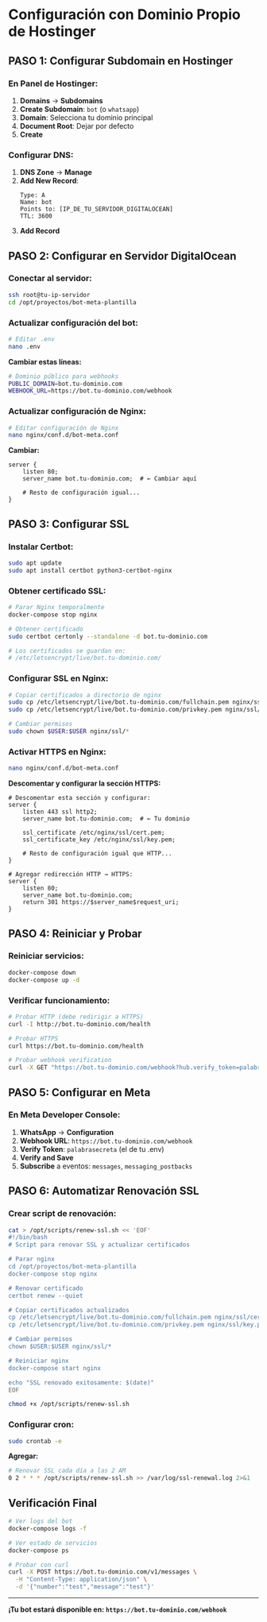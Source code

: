 # Configuración con Dominio Propio de Hostinger

## PASO 1: Configurar Subdomain en Hostinger

### En Panel de Hostinger:
1. **Domains** → **Subdomains**
2. **Create Subdomain**: `bot` (o `whatsapp`)
3. **Domain**: Selecciona tu dominio principal
4. **Document Root**: Dejar por defecto
5. **Create**

### Configurar DNS:
1. **DNS Zone** → **Manage**
2. **Add New Record**:
   ```
   Type: A
   Name: bot
   Points to: [IP_DE_TU_SERVIDOR_DIGITALOCEAN]
   TTL: 3600
   ```
3. **Add Record**

## PASO 2: Configurar en Servidor DigitalOcean

### Conectar al servidor:
```bash
ssh root@tu-ip-servidor
cd /opt/proyectos/bot-meta-plantilla
```

### Actualizar configuración del bot:
```bash
# Editar .env
nano .env
```

**Cambiar estas líneas:**
```bash
# Dominio público para webhooks
PUBLIC_DOMAIN=bot.tu-dominio.com
WEBHOOK_URL=https://bot.tu-dominio.com/webhook
```

### Actualizar configuración de Nginx:
```bash
# Editar configuración de Nginx
nano nginx/conf.d/bot-meta.conf
```

**Cambiar:**
```nginx
server {
    listen 80;
    server_name bot.tu-dominio.com;  # ← Cambiar aquí
    
    # Resto de configuración igual...
}
```

## PASO 3: Configurar SSL

### Instalar Certbot:
```bash
sudo apt update
sudo apt install certbot python3-certbot-nginx
```

### Obtener certificado SSL:
```bash
# Parar Nginx temporalmente
docker-compose stop nginx

# Obtener certificado
sudo certbot certonly --standalone -d bot.tu-dominio.com

# Los certificados se guardan en:
# /etc/letsencrypt/live/bot.tu-dominio.com/
```

### Configurar SSL en Nginx:
```bash
# Copiar certificados a directorio de nginx
sudo cp /etc/letsencrypt/live/bot.tu-dominio.com/fullchain.pem nginx/ssl/cert.pem
sudo cp /etc/letsencrypt/live/bot.tu-dominio.com/privkey.pem nginx/ssl/key.pem

# Cambiar permisos
sudo chown $USER:$USER nginx/ssl/*
```

### Activar HTTPS en Nginx:
```bash
nano nginx/conf.d/bot-meta.conf
```

**Descomentar y configurar la sección HTTPS:**
```nginx
# Descomentar esta sección y configurar:
server {
    listen 443 ssl http2;
    server_name bot.tu-dominio.com;  # ← Tu dominio
    
    ssl_certificate /etc/nginx/ssl/cert.pem;
    ssl_certificate_key /etc/nginx/ssl/key.pem;
    
    # Resto de configuración igual que HTTP...
}

# Agregar redirección HTTP → HTTPS:
server {
    listen 80;
    server_name bot.tu-dominio.com;
    return 301 https://$server_name$request_uri;
}
```

## PASO 4: Reiniciar y Probar

### Reiniciar servicios:
```bash
docker-compose down
docker-compose up -d
```

### Verificar funcionamiento:
```bash
# Probar HTTP (debe redirigir a HTTPS)
curl -I http://bot.tu-dominio.com/health

# Probar HTTPS
curl https://bot.tu-dominio.com/health

# Probar webhook verification
curl -X GET "https://bot.tu-dominio.com/webhook?hub.verify_token=palabrasecreta&hub.challenge=test&hub.mode=subscribe"
```

## PASO 5: Configurar en Meta

### En Meta Developer Console:
1. **WhatsApp** → **Configuration**
2. **Webhook URL**: `https://bot.tu-dominio.com/webhook`
3. **Verify Token**: `palabrasecreta` (el de tu .env)
4. **Verify and Save**
5. **Subscribe** a eventos: `messages`, `messaging_postbacks`

## PASO 6: Automatizar Renovación SSL

### Crear script de renovación:
```bash
cat > /opt/scripts/renew-ssl.sh << 'EOF'
#!/bin/bash
# Script para renovar SSL y actualizar certificados

# Parar nginx
cd /opt/proyectos/bot-meta-plantilla
docker-compose stop nginx

# Renovar certificado
certbot renew --quiet

# Copiar certificados actualizados
cp /etc/letsencrypt/live/bot.tu-dominio.com/fullchain.pem nginx/ssl/cert.pem
cp /etc/letsencrypt/live/bot.tu-dominio.com/privkey.pem nginx/ssl/key.pem

# Cambiar permisos
chown $USER:$USER nginx/ssl/*

# Reiniciar nginx
docker-compose start nginx

echo "SSL renovado exitosamente: $(date)"
EOF

chmod +x /opt/scripts/renew-ssl.sh
```

### Configurar cron:
```bash
sudo crontab -e
```

**Agregar:**
```bash
# Renovar SSL cada día a las 2 AM
0 2 * * * /opt/scripts/renew-ssl.sh >> /var/log/ssl-renewal.log 2>&1
```

## Verificación Final

```bash
# Ver logs del bot
docker-compose logs -f

# Ver estado de servicios
docker-compose ps

# Probar con curl
curl -X POST https://bot.tu-dominio.com/v1/messages \
  -H "Content-Type: application/json" \
  -d '{"number":"test","message":"test"}'
```

---

**¡Tu bot estará disponible en: `https://bot.tu-dominio.com/webhook`**
